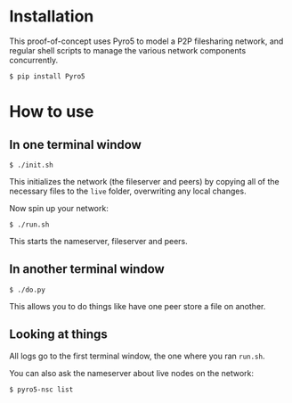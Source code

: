 # Installation

This proof-of-concept uses Pyro5 to model a P2P filesharing network, and regular shell scripts to manage the various network components concurrently.

``` shell
$ pip install Pyro5
```

# How to use

## In one terminal window

``` shell
$ ./init.sh
```

This initializes the network (the fileserver and peers) by copying all of the necessary files to the ``live`` folder, overwriting any local changes.

Now spin up your network:

``` shell
$ ./run.sh
```

This starts the nameserver, fileserver and peers.

## In another terminal window

``` shell
$ ./do.py
```

This allows you to do things like have one peer store a file on another.

## Looking at things

All logs go to the first terminal window, the one where you ran ``run.sh``.

You can also ask the nameserver about live nodes on the network:

``` shell
$ pyro5-nsc list
```
